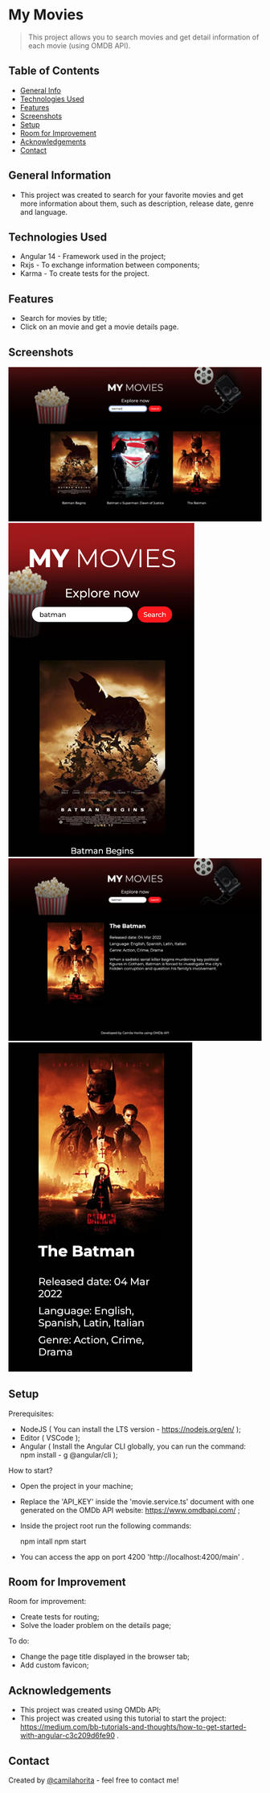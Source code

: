 # My Movies
> This project allows you to search movies and get detail information of each movie (using OMDB API).

## Table of Contents
* [General Info](#general-information)
* [Technologies Used](#technologies-used)
* [Features](#features)
* [Screenshots](#screenshots)
* [Setup](#setup)
* [Room for Improvement](#room-for-improvement)
* [Acknowledgements](#acknowledgements)
* [Contact](#contact)

## General Information
- This project was created to search for your favorite movies and get more information about them, such as description, release date, genre and language.

## Technologies Used
- Angular 14 - Framework used in the project;
- Rxjs - To exchange information between components;
- Karma - To create tests for the project.

## Features
- Search for movies by title;
- Click on an movie and get a movie details page.

## Screenshots
![Homepage desktop](./img/Screenshot1.png)
![Homepage mobile](./img/Screenshot2.png)
![Details page desktop](./img/Screenshot3.png)
![Details page mobile](./img/Screenshot4.png)

## Setup
Prerequisites:

- NodeJS ( You can install the LTS version - https://nodejs.org/en/ );
- Editor ( VSCode );
- Angular ( Install the Angular CLI globally, you can run the command: npm install - g @angular/cli );

How to start?
- Open the project in your machine;
- Replace the 'API_KEY' inside the 'movie.service.ts' document with one generated on the OMDb API website: https://www.omdbapi.com/ ;
- Inside the project root run the following commands: 

	npm intall
	npm start

- You can access the app on port 4200 'http://localhost:4200/main' .

## Room for Improvement
Room for improvement:
- Create tests for routing;
- Solve the loader problem on the details page;

To do:
- Change the page title displayed in the browser tab;
- Add custom favicon;

## Acknowledgements
- This project was created using OMDb API;
- This project was created using this tutorial to start the project: https://medium.com/bb-tutorials-and-thoughts/how-to-get-started-with-angular-c3c209d6fe90 .

## Contact
Created by [@camilahorita](https://camilahorita.github.io/portfolio/) - feel free to contact me!